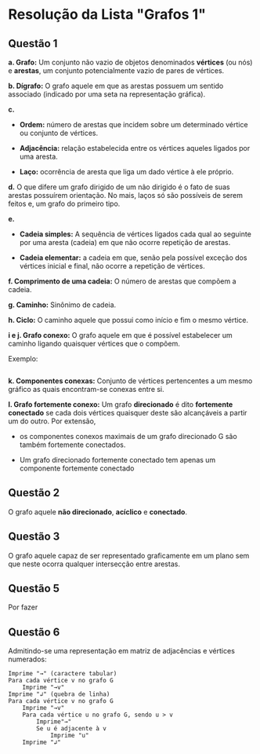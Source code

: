 # Resolução da Lista "Grafos 1"

## Questão 1

**a. Grafo:** Um conjunto não vazio de objetos denominados **vértices** (ou nós) e **arestas**, um conjunto potencialmente vazio de pares de vértices.

**b. Dígrafo:** O grafo aquele em que as arestas possuem um sentido associado (indicado por uma seta na representação gráfica).

**c.**

- **Ordem:** número de arestas que incidem sobre um determinado vértice ou conjunto de vértices.

- **Adjacência:** relação estabelecida entre os vértices aqueles ligados por uma aresta.

- **Laço:** ocorrência de aresta que liga um dado vértice à ele próprio.

**d.** O que difere um grafo dirigido de um não dirigido é o fato de suas arestas possuírem orientação. No mais, laços só são possíveis de serem feitos e, um grafo do primeiro tipo.

**e.**

- **Cadeia simples:** A sequência de vértices ligados cada qual ao seguinte por uma aresta (cadeia) em que não ocorre repetição de arestas.

- **Cadeia elementar:** a cadeia em que, senão pela possível exceção dos vértices inicial e final, não ocorre a repetição de vértices.

**f. Comprimento de uma cadeia:** O número de arestas que compõem a cadeia.

**g. Caminho:** Sinônimo de cadeia.

**h. Ciclo:** O caminho aquele que possui como início e fim o mesmo vértice.

**i e j. Grafo conexo:** O grafo aquele em que é possível estabelecer um caminho ligando quaisquer vértices que o compõem.

Exemplo:

<img src="Imagens/2022-05-04-11-28-40-image.png" title="" alt="" data-align="center">

**k. Componentes conexas:** Conjunto de vértices pertencentes a um mesmo gráfico as quais encontram-se conexas entre si.

**l. Grafo fortemente conexo:** Um grafo **direcionado** é dito **fortemente conectado** se cada dois vértices quaisquer deste são alcançáveis a partir um do outro. Por extensão,

- os componentes conexos maximais de um grafo direcionado G são também fortemente conectados.

- Um grafo direcionado fortemente conectado tem apenas um componente fortemente conectado

## Questão 2

O grafo aquele **não direcionado**, **acíclico** e **conectado**.

## Questão 3

O grafo aquele capaz de ser representado graficamente em um plano sem que neste ocorra qualquer intersecção entre arestas.

## Questão 5

Por fazer

## Questão 6

Admitindo-se uma representação em matriz de adjacências e vértices numerados:

```
Imprime "→" (caractere tabular)
Para cada vértice v no grafo G
    Imprime "→v"
Imprime "↲" (quebra de linha)
Para cada vértice v no grafo G
    Imprime "→v"
    Para cada vértice u no grafo G, sendo u > v
        Imprime"→"
        Se u é adjacente à v
            Imprime "u"
    Imprime "↲"
```